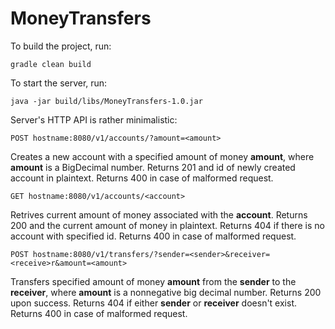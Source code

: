 # MoneyTransfers

To build the project, run:
```
gradle clean build
```

To start the server, run:
```
java -jar build/libs/MoneyTransfers-1.0.jar
```

Server's HTTP API is rather minimalistic:

```
POST hostname:8080/v1/accounts/?amount=<amount>
```
Creates a new account with a specified amount of money **amount**, where **amount** is a BigDecimal number.
Returns 201 and id of newly created account in plaintext.
Returns 400 in case of malformed request.

```
GET hostname:8080/v1/accounts/<account>
```
Retrives current amount of money associated with the **account**.
Returns 200 and the current amount of money in plaintext.
Returns 404 if there is no account with specified id.
Returns 400 in case of malformed request.

```
POST hostname:8080/v1/transfers/?sender=<sender>&receiver=<receive>r&amount=<amount>
```
Transfers specified amount of money **amount** from the **sender** to the **receiver**, where **amount** is a nonnegative big decimal number.
Returns 200 upon success.
Returns 404 if either **sender** or **receiver** doesn't exist.
Returns 400 in case of malformed request.
